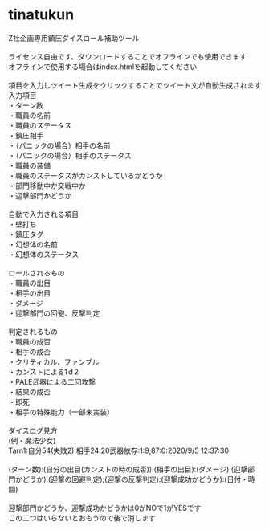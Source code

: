 # tinatukun
Z社企画専用鎮圧ダイスロール補助ツール
<br><br>
ライセンス自由です、ダウンロードすることでオフラインでも使用できます<br>
オフラインで使用する場合はindex.htmlを起動してください
<br><br>
項目を入力しツイート生成をクリックすることでツイート文が自動生成されます<br>
入力項目<br>
・ターン数<br>
・職員の名前<br>
・職員のステータス<br>
・鎮圧相手<br>
・（パニックの場合）相手の名前<br>
・（パニックの場合）相手のステータス<br>
・職員の装備<br>
・職員のステータスがカンストしているかどうか<br>
・部門移動中か交戦中か<br>
・迎撃部門かどうか<br>
<br>
自動で入力される項目<br>
・壁打ち<br>
・鎮圧タグ<br>
・幻想体の名前<br>
・幻想体のステータス<br>
<br>
ロールされるもの<br>
・職員の出目<br>
・相手の出目<br>
・ダメージ<br>
・迎撃部門の回避、反撃判定<br>
<br>
判定されるもの<br>
・職員の成否<br>
・相手の成否<br>
・クリティカル、ファンブル<br>
・カンストによる1ｄ2<br>
・PALE武器による二回攻撃<br>
・結果の成否<br>
・即死<br>
・相手の特殊能力（一部未実装）<br>
<br>
ダイスログ見方<br>
(例・魔法少女)<br>
Tarn1:自分54(失敗2):相手24:20武器依存:1:9;87:0:2020/9/5 12:37:30<br><br>
(ターン数):(自分の出目(カンストの時の成否)):(相手の出目):(ダメージ):(迎撃部門かどうか):(迎撃の回避判定);(迎撃の反撃判定):(迎撃成功かどうか):(日付・時間)<br><br>
迎撃部門かどうか、迎撃成功かどうかは0がNOで1がYESです<br>
この二つはいらないとおもうので後で消します<br>
